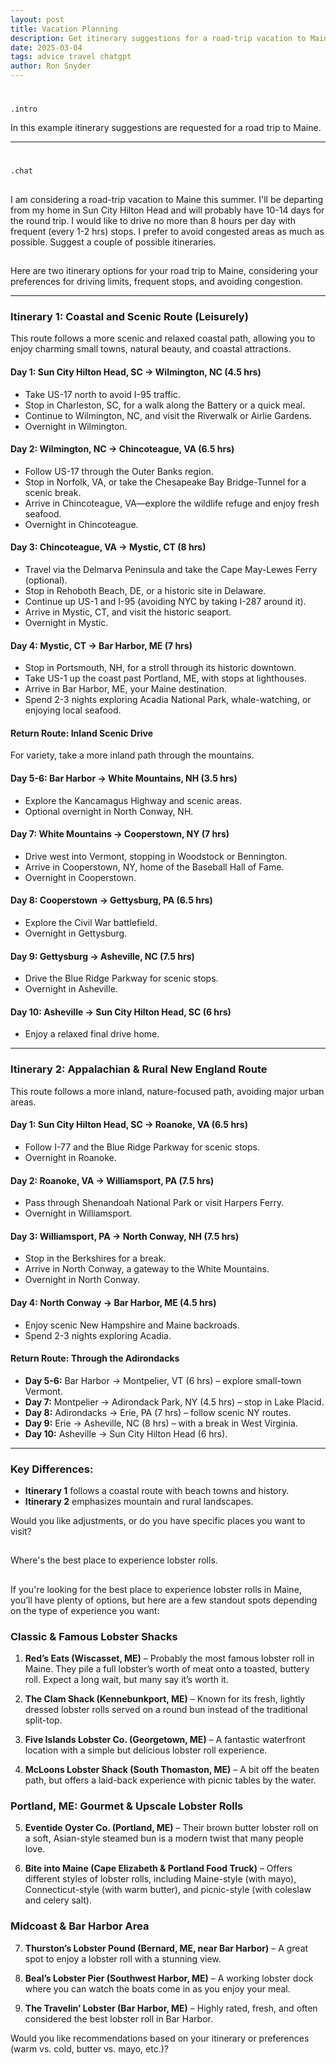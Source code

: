 ```yaml
---
layout: post
title: Vacation Planning
description: Get itinerary suggestions for a road-trip vacation to Maine.
date: 2025-03-04
tags: advice travel chatgpt
author: Ron Snyder
---
```


#
`.intro`

In this example itinerary suggestions are requested for a road trip to Maine.

---

#
`.chat`

##

I am considering a road-trip vacation to Maine this summer.  I'll be departing from my home in Sun City Hilton Head and will probably have 10-14 days for the round trip.  I would like to drive no more than 8 hours per day with frequent (every 1-2 hrs) stops.  I prefer to avoid congested areas as much as possible.  Suggest a couple of possible itineraries.

##

Here are two itinerary options for your road trip to Maine, considering your preferences for driving limits, frequent stops, and avoiding congestion.

---

### **Itinerary 1: Coastal and Scenic Route (Leisurely)**
This route follows a more scenic and relaxed coastal path, allowing you to enjoy charming small towns, natural beauty, and coastal attractions.

#### **Day 1: Sun City Hilton Head, SC → Wilmington, NC** (4.5 hrs)
- Take US-17 north to avoid I-95 traffic.
- Stop in Charleston, SC, for a walk along the Battery or a quick meal.
- Continue to Wilmington, NC, and visit the Riverwalk or Airlie Gardens.
- Overnight in Wilmington.

#### **Day 2: Wilmington, NC → Chincoteague, VA** (6.5 hrs)
- Follow US-17 through the Outer Banks region.
- Stop in Norfolk, VA, or take the Chesapeake Bay Bridge-Tunnel for a scenic break.
- Arrive in Chincoteague, VA—explore the wildlife refuge and enjoy fresh seafood.
- Overnight in Chincoteague.

#### **Day 3: Chincoteague, VA → Mystic, CT** (8 hrs)
- Travel via the Delmarva Peninsula and take the Cape May-Lewes Ferry (optional).
- Stop in Rehoboth Beach, DE, or a historic site in Delaware.
- Continue up US-1 and I-95 (avoiding NYC by taking I-287 around it).
- Arrive in Mystic, CT, and visit the historic seaport.
- Overnight in Mystic.

#### **Day 4: Mystic, CT → Bar Harbor, ME** (7 hrs)
- Stop in Portsmouth, NH, for a stroll through its historic downtown.
- Take US-1 up the coast past Portland, ME, with stops at lighthouses.
- Arrive in Bar Harbor, ME, your Maine destination.
- Spend 2-3 nights exploring Acadia National Park, whale-watching, or enjoying local seafood.

#### **Return Route: Inland Scenic Drive**
For variety, take a more inland path through the mountains.

#### **Day 5-6: Bar Harbor → White Mountains, NH** (3.5 hrs)
- Explore the Kancamagus Highway and scenic areas.
- Optional overnight in North Conway, NH.

#### **Day 7: White Mountains → Cooperstown, NY** (7 hrs)
- Drive west into Vermont, stopping in Woodstock or Bennington.
- Arrive in Cooperstown, NY, home of the Baseball Hall of Fame.
- Overnight in Cooperstown.

#### **Day 8: Cooperstown → Gettysburg, PA** (6.5 hrs)
- Explore the Civil War battlefield.
- Overnight in Gettysburg.

#### **Day 9: Gettysburg → Asheville, NC** (7.5 hrs)
- Drive the Blue Ridge Parkway for scenic stops.
- Overnight in Asheville.

#### **Day 10: Asheville → Sun City Hilton Head, SC** (6 hrs)
- Enjoy a relaxed final drive home.

---

### **Itinerary 2: Appalachian & Rural New England Route**
This route follows a more inland, nature-focused path, avoiding major urban areas.

#### **Day 1: Sun City Hilton Head, SC → Roanoke, VA** (6.5 hrs)
- Follow I-77 and the Blue Ridge Parkway for scenic stops.
- Overnight in Roanoke.

#### **Day 2: Roanoke, VA → Williamsport, PA** (7.5 hrs)
- Pass through Shenandoah National Park or visit Harpers Ferry.
- Overnight in Williamsport.

#### **Day 3: Williamsport, PA → North Conway, NH** (7.5 hrs)
- Stop in the Berkshires for a break.
- Arrive in North Conway, a gateway to the White Mountains.
- Overnight in North Conway.

#### **Day 4: North Conway → Bar Harbor, ME** (4.5 hrs)
- Enjoy scenic New Hampshire and Maine backroads.
- Spend 2-3 nights exploring Acadia.

#### **Return Route: Through the Adirondacks**
- **Day 5-6:** Bar Harbor → Montpelier, VT (6 hrs) – explore small-town Vermont.
- **Day 7:** Montpelier → Adirondack Park, NY (4.5 hrs) – stop in Lake Placid.
- **Day 8:** Adirondacks → Erie, PA (7 hrs) – follow scenic NY routes.
- **Day 9:** Erie → Asheville, NC (8 hrs) – with a break in West Virginia.
- **Day 10:** Asheville → Sun City Hilton Head (6 hrs).

---

### **Key Differences:**
- **Itinerary 1** follows a coastal route with beach towns and history.
- **Itinerary 2** emphasizes mountain and rural landscapes.

Would you like adjustments, or do you have specific places you want to visit?

##

Where's the best place to experience lobster rolls.

##

If you're looking for the best place to experience lobster rolls in Maine, you’ll have plenty of options, but here are a few standout spots depending on the type of experience you want:

### **Classic & Famous Lobster Shacks**
1. **Red’s Eats (Wiscasset, ME)** – Probably the most famous lobster roll in Maine. They pile a full lobster’s worth of meat onto a toasted, buttery roll. Expect a long wait, but many say it’s worth it.

2. **The Clam Shack (Kennebunkport, ME)** – Known for its fresh, lightly dressed lobster rolls served on a round bun instead of the traditional split-top.

3. **Five Islands Lobster Co. (Georgetown, ME)** – A fantastic waterfront location with a simple but delicious lobster roll experience.

4. **McLoons Lobster Shack (South Thomaston, ME)** – A bit off the beaten path, but offers a laid-back experience with picnic tables by the water.

### **Portland, ME: Gourmet & Upscale Lobster Rolls**
5. **Eventide Oyster Co. (Portland, ME)** – Their brown butter lobster roll on a soft, Asian-style steamed bun is a modern twist that many people love.

6. **Bite into Maine (Cape Elizabeth & Portland Food Truck)** – Offers different styles of lobster rolls, including Maine-style (with mayo), Connecticut-style (with warm butter), and picnic-style (with coleslaw and celery salt).

### **Midcoast & Bar Harbor Area**
7. **Thurston’s Lobster Pound (Bernard, ME, near Bar Harbor)** – A great spot to enjoy a lobster roll with a stunning view.

8. **Beal’s Lobster Pier (Southwest Harbor, ME)** – A working lobster dock where you can watch the boats come in as you enjoy your meal.

9. **The Travelin’ Lobster (Bar Harbor, ME)** – Highly rated, fresh, and often considered the best lobster roll in Bar Harbor.

Would you like recommendations based on your itinerary or preferences (warm vs. cold, butter vs. mayo, etc.)?
